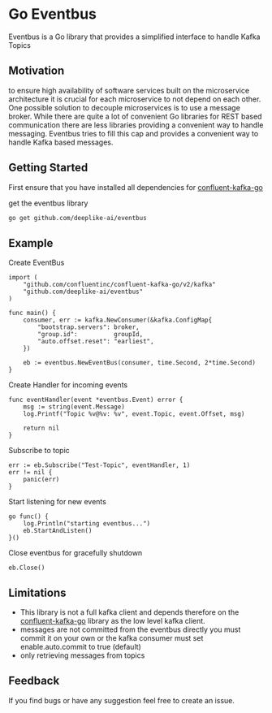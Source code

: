 # Go Eventbus

Eventbus is a Go library that provides a simplified interface to handle Kafka Topics

## Motivation

to ensure high availability of software services built on the microservice architecture it is crucial for each microservice to not depend on each other.
One possible solution to decouple microservices is to use a message broker. While there are quite a lot of convenient Go libraries for REST based communication there are less libraries providing a convenient way to handle messaging. Eventbus tries to fill this cap and provides a convenient way to handle Kafka based messages.

## Getting Started

First ensure that you have installed all dependencies for [confluent-kafka-go](https://github.com/confluentinc/confluent-kafka-go)

get the eventbus library

```bash
go get github.com/deeplike-ai/eventbus
```

## Example

Create EventBus

```golang
import (
    "github.com/confluentinc/confluent-kafka-go/v2/kafka"
    "github.com/deeplike-ai/eventbus"
)

func main() {
    consumer, err := kafka.NewConsumer(&kafka.ConfigMap{
        "bootstrap.servers": broker,
        "group.id":          groupId,
        "auto.offset.reset": "earliest",
    })

    eb := eventbus.NewEventBus(consumer, time.Second, 2*time.Second)
}
```

Create Handler for incoming events

```golang
func eventHandler(event *eventbus.Event) error {
    msg := string(event.Message)
    log.Printf("Topic %v@%v: %v", event.Topic, event.Offset, msg)

    return nil
}
```

Subscribe to topic

```golang
err := eb.Subscribe("Test-Topic", eventHandler, 1)
err != nil {
    panic(err)
}
```

Start listening for new events

```golang
go func() {
    log.Println("starting eventbus...")
    eb.StartAndListen()
}()
```

Close eventbus for gracefully shutdown

```golang
eb.Close()
```

## Limitations

- This library is not a full kafka client and depends therefore on the [confluent-kafka-go](https://github.com/confluentinc/confluent-kafka-go) library as the low level kafka client.
- messages are not committed from the eventbus directly you must commit it on your own or the kafka consumer must set enable.auto.commit to true (default)
- only retrieving messages from topics

## Feedback

If you find bugs or have any suggestion feel free to create an issue.
